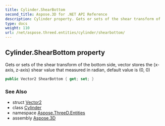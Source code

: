 ```yaml
---
title: Cylinder.ShearBottom
second_title: Aspose.3D for .NET API Reference
description: Cylinder property. Gets or sets of the shear transform of the bottom side vector stores the xaxis zaxis shear value that measured in radian default value is 0 0
type: docs
weight: 110
url: /net/aspose.threed.entities/cylinder/shearbottom/
---
```

## Cylinder.ShearBottom property

Gets or sets of the shear transform of the bottom side, vector stores the (x-axis, z-axis) shear value that measured in radian, default value is (0, 0)

```csharp
public Vector2 ShearBottom { get; set; }
```

### See Also

* struct [Vector2](../../../aspose.threed.utilities/vector2/)
* class [Cylinder](../)
* namespace [Aspose.ThreeD.Entities](../../../aspose.threed.entities/)
* assembly [Aspose.3D](../../../)


